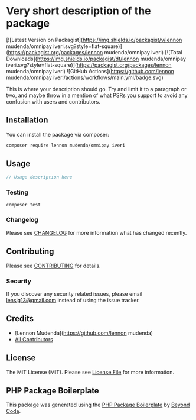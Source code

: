 # Very short description of the package

[![Latest Version on Packagist](https://img.shields.io/packagist/v/lennon mudenda/omnipay iveri.svg?style=flat-square)](https://packagist.org/packages/lennon mudenda/omnipay iveri)
[![Total Downloads](https://img.shields.io/packagist/dt/lennon mudenda/omnipay iveri.svg?style=flat-square)](https://packagist.org/packages/lennon mudenda/omnipay iveri)
![GitHub Actions](https://github.com/lennon mudenda/omnipay iveri/actions/workflows/main.yml/badge.svg)

This is where your description should go. Try and limit it to a paragraph or two, and maybe throw in a mention of what PSRs you support to avoid any confusion with users and contributors.

## Installation

You can install the package via composer:

```bash
composer require lennon mudenda/omnipay iveri
```

## Usage

```php
// Usage description here
```

### Testing

```bash
composer test
```

### Changelog

Please see [CHANGELOG](CHANGELOG.md) for more information what has changed recently.

## Contributing

Please see [CONTRIBUTING](CONTRIBUTING.md) for details.

### Security

If you discover any security related issues, please email lensig13@gmail.com instead of using the issue tracker.

## Credits

-   [Lennon Mudenda](https://github.com/lennon mudenda)
-   [All Contributors](../../contributors)

## License

The MIT License (MIT). Please see [License File](LICENSE.md) for more information.

## PHP Package Boilerplate

This package was generated using the [PHP Package Boilerplate](https://laravelpackageboilerplate.com) by [Beyond Code](http://beyondco.de/).
